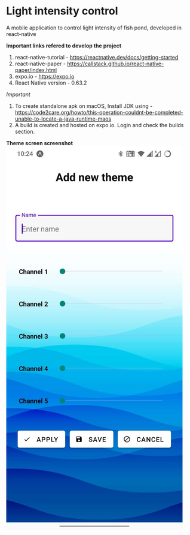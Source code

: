 # Light intensity control
A mobile application to control light intensity of fish pond, developed in react-native 

**Important links refered to develop the project**
1. react-native-tutorial - https://reactnative.dev/docs/getting-started
2. react-native-paper - https://callstack.github.io/react-native-paper/index.html 
3. expo.io - https://expo.io
4. React Native version - 0.63.2

*Important*
1. To create standalone apk on macOS, Install JDK using - https://code2care.org/howto/this-operation-couldnt-be-completed-unable-to-locate-a-java-runtime-maos  
2. A build is created and hosted on expo.io. Login and check the builds section.

**Theme screen screenshot**
![alt text](https://github.com/giri-sh-irke/react_native-app/blob/main/assets/1626540901283.JPEG?raw=true)
